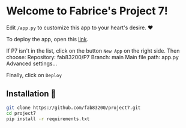 # Welcome to Fabrice's Project 7!

Edit `/app.py` to customize this app to your heart's desire. :heart:

To deploy the app, open this [link](https://share.streamlit.io).

If P7 isn't in the list, click on the button `New App` on the right side. Then choose:
Repository:
    fab83200/P7
Branch:
    main
Main file path:
    app.py
Advanced settings...

Finally, click on `Deploy`

## Installation :balloon:

```bash
git clone https://github.com/fab83200/project7.git
cd project7
pip install -r requirements.txt
```
